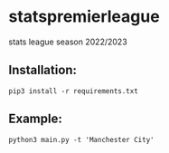# statspremierleague
stats league season 2022/2023
## Installation:

```
pip3 install -r requirements.txt
```

## Example:

```
python3 main.py -t 'Manchester City' 
```

